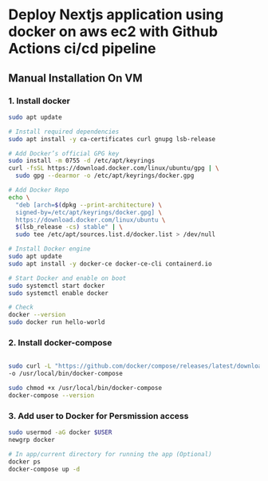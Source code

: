 # Deploy Nextjs application using docker on aws ec2 with Github Actions ci/cd pipeline

## Manual Installation On VM
### 1. Install docker

```bash
sudo apt update

# Install required dependencies
sudo apt install -y ca-certificates curl gnupg lsb-release

# Add Docker’s official GPG key
sudo install -m 0755 -d /etc/apt/keyrings
curl -fsSL https://download.docker.com/linux/ubuntu/gpg | \
  sudo gpg --dearmor -o /etc/apt/keyrings/docker.gpg

# Add Docker Repo
echo \
  "deb [arch=$(dpkg --print-architecture) \
  signed-by=/etc/apt/keyrings/docker.gpg] \
  https://download.docker.com/linux/ubuntu \
  $(lsb_release -cs) stable" | \
  sudo tee /etc/apt/sources.list.d/docker.list > /dev/null

# Install Docker engine
sudo apt update
sudo apt install -y docker-ce docker-ce-cli containerd.io

# Start Docker and enable on boot
sudo systemctl start docker
sudo systemctl enable docker

# Check
docker --version
sudo docker run hello-world
```
### 2. Install docker-compose
```bash

sudo curl -L "https://github.com/docker/compose/releases/latest/download/docker-compose-$(uname -s)-$(uname -m)" \
-o /usr/local/bin/docker-compose

sudo chmod +x /usr/local/bin/docker-compose
docker-compose --version
```

### 3. Add user to Docker for Persmission access
```bash
sudo usermod -aG docker $USER
newgrp docker

# In app/current directory for running the app (Optional)
docker ps
docker-compose up -d
```